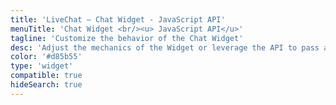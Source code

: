 ```yaml
---
title: 'LiveChat – Chat Widget - JavaScript API'
menuTitle: 'Chat Widget <br/><u> JavaScript API</u>'
tagline: 'Customize the behavior of the Chat Widget'
desc: 'Adjust the mechanics of the Widget or leverage the API to pass additional details on the Customer.'
color: '#d85b55'
type: 'widget'
compatible: true
hideSearch: true
---
```

